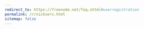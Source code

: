 ```yaml
---
redirect_to: https://freenode.net/faq.shtml#userregistration
permalink: /r/nickserv.html
sitemap: false
---
```


